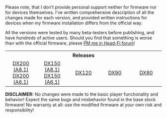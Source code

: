Please note, that I don't provide personal support neither for firmware nor for devices themselves. I've written comprehensive description of all the changes made for each version, and provided written instructions for devices when my firmware installation differs from the official way.

All the versions were tested by many beta-testers before publishing, and have hundreds of active users. Should you find that something is worse than with the official firmware, please [PM me in Head-Fi forum](https://www.head-fi.org/conversations/add?to=Lurker0)!

<table width="100%">
  <tr>
    <th colspan="6" align="center">Releases</th>
  </tr>
  <tr>
    <td width="20%" align="center"><a href="https://github.com/Lurker00/DX200-Firmware-Add-on/releases">DX200 (A8.1)</a><br /><a href="https://github.com/Lurker00/DX200-firmware/releases">DX200 (A6.1)</a></td>
    <td width="20%" align="center"><a href="https://github.com/Lurker00/DX150-Firmware-Add-on/releases">DX150 (A8.1)</a><br /><a href="https://github.com/Lurker00/DX150-firmware/releases">DX150 (A6.1)</a></td>
    <td width="20%" align="center"><a href="https://github.com/Lurker00/DX120-firmware/releases">DX120</a></td>
    <td width="20%" align="center"><a href="https://github.com/Lurker00/DX90-firmware/releases">DX90</a></td>
    <td width="20%" align="center"><a href="https://github.com/Lurker00/DX80-firmware/releases">DX80</a></td>
  </tr>
</table>

**DISCLAIMER:** No changes were made to the basic player functionality and behavior! Expect the same bugs and misbehavior found in the base stock firmware! No warranty at all: use the modified firmware at your own risk and responsibility!
